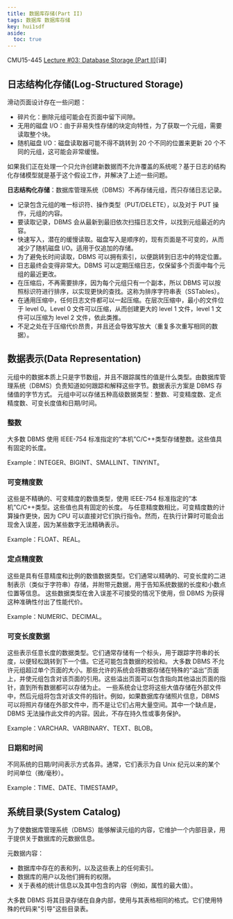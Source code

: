 ```yaml
---
title: 数据库存储(Part II)
tags: 数据库 数据库存储
key: hui1sdf
aside:
  toc: true
---
```


CMU15-445 [Lecture #03: Database Storage (Part II)](https://15445.courses.cs.cmu.edu/spring2023/notes/04-storage2.pdf)[译]

<!--more-->

## 日志结构化存储(Log-Structured Storage)

滑动页面设计存在一些问题：

- 碎片化：删除元组可能会在页面中留下间隙。
- 无用的磁盘 I/O：由于非易失性存储的块定向特性，为了获取一个元组，需要读取整个块。
- 随机磁盘 I/O：磁盘读取器可能不得不跳转到 20 个不同的位置来更新 20 个不同的元组，这可能会非常缓慢。

如果我们正在处理一个只允许创建新数据而不允许覆盖的系统呢？基于日志的结构化存储模型就是基于这个假设工作，并解决了上述一些问题。

**日志结构化存储**：数据库管理系统（DBMS）不再存储元组，而只存储日志记录。

- 记录包含元组的唯一标识符、操作类型（PUT/DELETE），以及对于 PUT 操作，元组的内容。
- 要读取记录，DBMS 会从最新到最旧依次扫描日志文件，以找到元组最近的内容。
- 快速写入，潜在的缓慢读取。磁盘写入是顺序的，现有页面是不可变的，从而减少了随机磁盘 I/O。适用于仅追加的存储。
- 为了避免长时间读取，DBMS 可以拥有索引，以便跳转到日志中的特定位置。
- 日志最终会变得非常大。DBMS 可以定期压缩日志，仅保留多个页面中每个元组的最近更改。
- 在压缩后，不再需要排序，因为每个元组只有一个副本，所以 DBMS 可以按照标识符进行排序，以实现更快的查找。这称为排序字符串表（SSTables）。
- 在通用压缩中，任何日志文件都可以一起压缩。在层次压缩中，最小的文件位于 level 0。Level 0 文件可以压缩，从而创建更大的 level 1 文件，level 1 文件可以压缩为 level 2 文件，依此类推。
- 不足之处在于压缩代价昂贵，并且还会导致写放大（重复多次重写相同的数据）。

## 数据表示(Data Representation)

元组中的数据本质上只是字节数组，并且不跟踪属性的值是什么类型。由数据库管理系统（DBMS）负责知道如何跟踪和解释这些字节。数据表示方案是 DBMS 存储值的字节方式。
元组中可以存储五种高级数据类型：整数、可变精度数、定点精度数、可变长度值和日期/时间。

### 整数

大多数 DBMS 使用 IEEE-754 标准指定的“本机”C/C++类型存储整数。这些值具有固定的长度。

Example：INTEGER、BIGINT、SMALLINT、TINYINT。

### 可变精度数

这些是不精确的、可变精度的数值类型，使用 IEEE-754 标准指定的“本机”C/C++类型。这些值也具有固定的长度。
与任意精度数相比，可变精度数的计算操作更快，因为 CPU 可以直接对它们执行指令。然而，在执行计算时可能会出现舍入误差，因为某些数字无法精确表示。

Example：FLOAT、REAL。

### 定点精度数

这些是具有任意精度和比例的数值数据类型。它们通常以精确的、可变长度的二进制表示（类似于字符串）存储，并附带元数据，用于告知系统数据的长度和小数点位置等信息。
这些数据类型在舍入误差不可接受的情况下使用，但 DBMS 为获得这种准确性付出了性能代价。

Example：NUMERIC、DECIMAL。

### 可变长度数据

这些表示任意长度的数据类型。它们通常存储有一个标头，用于跟踪字符串的长度，以便轻松跳转到下一个值。它还可能包含数据的校验和。
大多数 DBMS 不允许元组超过单个页面的大小。那些允许的系统会将数据存储在特殊的“溢出”页面上，并使元组包含对该页面的引用。这些溢出页面可以包含指向其他溢出页面的指针，直到所有数据都可以存储为止。
一些系统会让您将这些大值存储在外部文件中，然后元组将包含对该文件的指针。例如，如果数据库存储照片信息，DBMS 可以将照片存储在外部文件中，而不是让它们占用大量空间。其中一个缺点是，DBMS 无法操作此文件的内容。因此，不存在持久性或事务保护。

Example：VARCHAR、VARBINARY、TEXT、BLOB。

### 日期和时间

不同系统的日期/时间表示方式各异。通常，它们表示为自 Unix 纪元以来的某个时间单位（微/毫秒）。

Example：TIME、DATE、TIMESTAMP。

## 系统目录(System Catalog)

为了使数据库管理系统（DBMS）能够解读元组的内容，它维护一个内部目录，用于提供关于数据库的元数据信息。

元数据内容：

- 数据库中存在的表和列，以及这些表上的任何索引。
- 数据库的用户以及他们拥有的权限。
- 关于表格的统计信息以及其中包含的内容（例如，属性的最大值）。

大多数 DBMS 将其目录存储在自身内部，使用与其表格相同的格式。它们使用特殊的代码来"引导"这些目录表。
